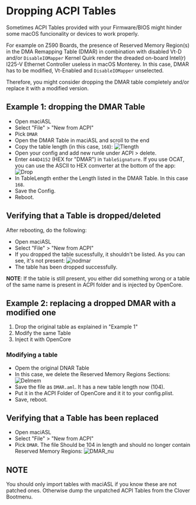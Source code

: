# Dropping ACPI Tables
Sometimes ACPI Tables provided with your Firmware/BIOS might hinder some macOS funcionality or devices to work properly. 

For example on Z590 Boards, the presence of Reserved Memory Region(s) in the DMA Remapping Table (DMAR) in combination with disabled Vt-D and/or `DisableIOMapper` Kernel Quirk render the dreaded on-board Intel(r) I225-V Ethernet Controller useless in macOS Monterey. In this case, DMAR has to be modified, Vt-Enabled and `DisableIOMapper` unselected.

Therefore, you might consider dropping the DMAR table completely and/or replace it with a modified version.

## Example 1: dropping the DMAR Table
- Open maciASL
- Select "File" > "New from ACPI" 
- Pick `DMAR`
- Open the DMAR Table in maciASL and scroll to the end
- Copy the table length (in this case, `168`):
![Tlength](https://user-images.githubusercontent.com/76865553/139952797-38e332bc-3fed-450e-83fb-afa4a955a932.png)
- Open your config and add new runle under ACPI > delete.
- Enter `444D4152` (HEX for "DMAR") in `TableSignature`. If you use OCAT, you can use the  ASCII to HEX comverter at the bottom of the app: 
![Drop](https://user-images.githubusercontent.com/76865553/139952827-a745cf27-a1f6-416e-ba0a-0ccab3c45884.png)
- In TableLength enther the Length listed in the DMAR Table. In this case `168`.
- Save the Config.
- Reboot.

## Verifying that a Table is dropped/deleted
After rebooting, do the following:

- Open maciASL
- Select "File" > "New from ACPI" 
- If you dropped the table sucessfully, it shouldn't be listed. As you can see, it's not present:
![nodmar](https://user-images.githubusercontent.com/76865553/139952877-ef7d0f85-378d-4c6b-ac9a-efb7118ac4b6.png)
- The table has been dropped successfully.

**NOTE**: If the table is still present, you either did something wrong or a table of the same name is present in ACPI folder and is injected by OpenCore.

## Example 2: replacing a dropped DMAR with a modified one
1. Drop the original table as explained in "Example 1"
2. Modify the same Table
3. Inject it with OpenCore

### Modifying a table
- Opem the original DNAR Table
- In this case, we delete the Reserved Memory Regions Sections:
![Delmem](https://user-images.githubusercontent.com/76865553/139952931-70611f4e-0773-43a9-a1c7-90faef51703b.png)
- Save the file as `DMAR.aml`. It has a new table length now (104).
- Put it in the ACPI Folder of OpenCore and it it to your config.plist.
- Save, reboot.

## Verifying that a Table has been replaced
- Open maciASL
- Select "File" > "New from ACPI" 
- Pick `DMAR`. The file Should be 104 in length and should no longer contain Reserved Memory Regions:
	![DMAR_nu](https://user-images.githubusercontent.com/76865553/139952980-a4d5d68e-5809-4c15-9fc1-eae88ac29d5f.png)

## NOTE
You should only import tables with maciASL if you know these are not patched ones. Otherwise dump the unpatched ACPI Tables from the Clover Bootmenu.
